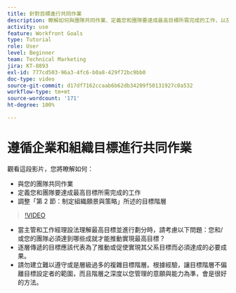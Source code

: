 ```yaml
---
title: 針對目標進行共同作業
description: 瞭解如何與團隊共同作業、定義您和團隊要達成最高目標所需完成的工作，以及調整您的目標階層。
activity: use
feature: Workfront Goals
type: Tutorial
role: User
level: Beginner
team: Technical Marketing
jira: KT-8893
exl-id: 777cd503-96a3-4fc6-b0a8-429f72bc9bb0
doc-type: video
source-git-commit: d17df7162ccaab6b62db34209f50131927c0a532
workflow-type: tm+mt
source-wordcount: '171'
ht-degree: 100%

---
```


# 遵循企業和組織目標進行共同作業

觀看這段影片，您將瞭解如何：

* 與您的團隊共同作業
* 定義您和團隊要達成最高目標所需完成的工作
* 調整「第 2 節：制定組織願景與策略」所述的目標階層

>[!VIDEO](https://video.tv.adobe.com/v/335187/?quality=12&learn=on&enablevpops)

<!--
Pro-tips graphic
-->

* 當主管和工作經理設法理解最高目標並進行劃分時，請考慮以下問題：您和/或您的團隊必須達到哪些成就才能推動實現最高目標？
* 逐層傳遞的目標應該代表為了推動或促使實現其父系目標而必須達成的必要成果。
* 請勿建立難以遵守或是層級過多的複雜目標階層。根據經驗，讓目標階層不偏離目標設定者的範圍，而且階層之深度以您管理的意願與能力為準，會是很好的方法。
